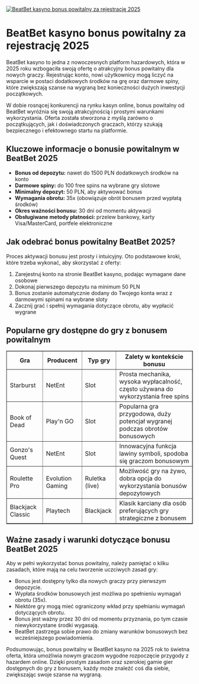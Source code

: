 [![BeatBet kasyno bonus powitalny za rejestrację 2025](https://123-caf.pages.dev/gitsignup.png)](https://vrmoo.ru/Bt82HjjY)

<h1>BeatBet kasyno bonus powitalny za rejestrację 2025</h1> <p>BeatBet kasyno to jedna z nowoczesnych platform hazardowych, która w 2025 roku wzbogaciła swoją ofertę o atrakcyjny bonus powitalny dla nowych graczy. Rejestrując konto, nowi użytkownicy mogą liczyć na wsparcie w postaci dodatkowych środków na grę oraz darmowe spiny, które zwiększają szanse na wygraną bez konieczności dużych inwestycji początkowych.</p> <p>W dobie rosnącej konkurencji na rynku kasyn online, bonus powitalny od BeatBet wyróżnia się swoją atrakcyjnością i prostymi warunkami wykorzystania. Oferta została stworzona z myślą zarówno o początkujących, jak i doświadczonych graczach, którzy szukają bezpiecznego i efektownego startu na platformie.</p>  <h2>Kluczowe informacje o bonusie powitalnym w BeatBet 2025</h2> <ul>   <li><strong>Bonus od depozytu:</strong> nawet do 1500 PLN dodatkowych środków na konto</li>   <li><strong>Darmowe spiny:</strong> do 100 free spins na wybrane gry slotowe</li>   <li><strong>Minimalny depozyt:</strong> 50 PLN, aby aktywować bonus</li>   <li><strong>Wymagania obrotu:</strong> 35x (obowiązuje obrót bonusem przed wypłatą środków)</li>   <li><strong>Okres ważności bonusu:</strong> 30 dni od momentu aktywacji</li>   <li><strong>Obsługiwane metody płatności:</strong> przelew bankowy, karty Visa/MasterCard, portfele elektroniczne</li> </ul>  <h2>Jak odebrać bonus powitalny BeatBet 2025?</h2> <p>Proces aktywacji bonusu jest prosty i intuicyjny. Oto podstawowe kroki, które trzeba wykonać, aby skorzystać z oferty:</p> <ol>   <li>Zarejestruj konto na stronie BeatBet kasyno, podając wymagane dane osobowe</li>   <li>Dokonaj pierwszego depozytu na minimum 50 PLN</li>   <li>Bonus zostanie automatycznie dodany do Twojego konta wraz z darmowymi spinami na wybrane sloty</li>   <li>Zacznij grać i spełnij wymagania dotyczące obrotu, aby wypłacić wygrane</li> </ol>  <h2>Popularne gry dostępne do gry z bonusem powitalnym</h2> <table border="1" cellpadding="8" cellspacing="0">   <thead>     <tr>       <th>Gra</th>       <th>Producent</th>       <th>Typ gry</th>       <th>Zalety w kontekście bonusu</th>     </tr>   </thead>   <tbody>     <tr>       <td>Starburst</td>       <td>NetEnt</td>       <td>Slot</td>       <td>Prosta mechanika, wysoka wypłacalność, często używana do wykorzystania free spins</td>     </tr>     <tr>       <td>Book of Dead</td>       <td>Play'n GO</td>       <td>Slot</td>       <td>Popularna gra przygodowa, duży potencjał wygranej podczas obrotów bonusowych</td>     </tr>     <tr>       <td>Gonzo's Quest</td>       <td>NetEnt</td>       <td>Slot</td>       <td>Innowacyjna funkcja lawiny symboli, spodoba się graczom bonusowym</td>     </tr>     <tr>       <td>Roulette Pro</td>       <td>Evolution Gaming</td>       <td>Ruletka (live)</td>       <td>Możliwość gry na żywo, dobra opcja do wykorzystania bonusów depozytowych</td>     </tr>     <tr>       <td>Blackjack Classic</td>       <td>Playtech</td>       <td>Blackjack</td>       <td>Klasik karciany dla osób preferujących gry strategiczne z bonusem</td>     </tr>   </tbody> </table>  <h2>Ważne zasady i warunki dotyczące bonusu BeatBet 2025</h2> <p>Aby w pełni wykorzystać bonus powitalny, należy pamiętać o kilku zasadach, które mają na celu tworzenie uczciwych zasad gry:</p> <ul>   <li>Bonus jest dostępny tylko dla nowych graczy przy pierwszym depozycie.</li>   <li>Wypłata środków bonusowych jest możliwa po spełnieniu wymagań obrotu (35x).</li>   <li>Niektóre gry mogą mieć ograniczony wkład przy spełnianiu wymagań dotyczących obrotu.</li>   <li>Bonus jest ważny przez 30 dni od momentu przyznania, po tym czasie niewykorzystane środki wygasają.</li>   <li>BeatBet zastrzega sobie prawo do zmiany warunków bonusowych bez wcześniejszego powiadomienia.</li> </ul>  <p>Podsumowując, bonus powitalny w BeatBet kasyno na 2025 rok to świetna oferta, która umożliwia nowym graczom wygodne rozpoczęcie przygody z hazardem online. Dzięki prostym zasadom oraz szerokiej gamie gier dostępnych do gry z bonusem, każdy może znaleźć coś dla siebie, zwiększając swoje szanse na wygraną.</p>